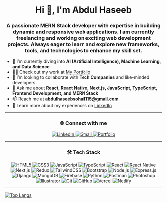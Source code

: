 <h1 align="center">Hi 👋, I'm Abdul Haseeb</h1>
<h3 align="center">A passionate MERN Stack developer with expertise in building dynamic and responsive web applications. I am currently freelancing and working on exciting web development projects. Always eager to learn and explore new frameworks, tools, and technologies to enhance my skill set.</h3>

- 🌱 I’m currently diving into **AI (Artificial Intelligence), Machine Learning, and Data Science**  
- 👨‍💻 Check out my work at [My Portfolio](https://portfolio1-phi-snowy.vercel.app)  
- 👯 I’m looking to collaborate with **Tech Companies** and like-minded developers  
- 💬 Ask me about **React, React Native, Next.js, JavaScript, TypeScript, Frontend Development, and MERN Stack**  
- 📫 Reach me at **abdulhaseebsohail115@gmail.com**  
- 📄 Learn more about my experiences on [LinkedIn](https://www.linkedin.com/in/abdul-haseeb-0646a526a)  

---

<h3 align="center">🌐 Connect with me</h3>
<p align="center">
  <a href="https://www.linkedin.com/in/abdul-haseeb-0646a526a" target="_blank">
    <img src="https://img.icons8.com/ios-filled/50/0e76a8/linkedin.png" alt="LinkedIn" />
  </a>
  <a href="mailto:abdulhaseebsohail115@gmail.com" target="_blank">
    <img src="https://img.icons8.com/ios-filled/50/EA4335/gmail.png" alt="Gmail" />
  </a>
  <a href="https://portfolio1-phi-snowy.vercel.app" target="_blank">
    <img src="https://img.icons8.com/ios-filled/50/0078D7/domain.png" alt="Portfolio" />
  </a>
</p>

---

<h3 align="center">🛠 Tech Stack</h3>
<p align="center">
  <img src="https://img.icons8.com/fluency/48/000000/html-5.png" alt="HTML5" />
  <img src="https://img.icons8.com/fluency/48/000000/css3.png" alt="CSS3" />
  <img src="https://img.icons8.com/fluency/48/000000/javascript.png" alt="JavaScript" />
  <img src="https://img.icons8.com/fluency/48/000000/typescript.png" alt="TypeScript" />
  <img src="https://img.icons8.com/fluency/48/000000/react.png" alt="React" />
  <img src="https://img.icons8.com/fluency/48/000000/react-native.png" alt="React Native" />
  <img src="https://img.icons8.com/fluency/48/000000/next.js.png" alt="Next.js" />
  <img src="https://img.icons8.com/fluency/48/000000/redux.png" alt="Redux" />
  <img src="https://img.icons8.com/fluency/48/000000/tailwind-css.png" alt="TailwindCSS" />
  <img src="https://img.icons8.com/fluency/48/000000/bootstrap.png" alt="Bootstrap" />
  <img src="https://img.icons8.com/fluency/48/000000/nodejs.png" alt="Node.js" />
  <img src="https://img.icons8.com/fluency/48/000000/express-js.png" alt="Express.js" />
  <img src="https://img.icons8.com/fluency/48/000000/django.png" alt="Django" />
  <img src="https://img.icons8.com/fluency/48/000000/mongodb.png" alt="MongoDB" />
  <img src="https://img.icons8.com/fluency/48/000000/firebase.png" alt="Firebase" />
  <img src="https://img.icons8.com/fluency/48/000000/python.png" alt="Python" />
  <img src="https://img.icons8.com/fluency/48/000000/postman-api.png" alt="Postman" />
  <img src="https://img.icons8.com/fluency/48/000000/adobe-photoshop.png" alt="Photoshop" />
  <img src="https://img.icons8.com/fluency/48/000000/adobe-illustrator.png" alt="Illustrator" />
  <img src="https://img.icons8.com/fluency/48/000000/git.png" alt="Git" />
  <img src="https://img.icons8.com/fluency/48/000000/github.png" alt="GitHub" />
  <img src="https://img.icons8.com/fluency/48/000000/vercel.png" alt="Vercel" />
  <img src="https://img.icons8.com/fluency/48/000000/netlify.png" alt="Netlify" />
</p>


---

[![Top Langs](https://github-readme-stats.vercel.app/api/top-langs/?username=abdulhaseeb200&layout=compact&theme=radical)](https://github.com/anuraghazra/github-readme-stats)
